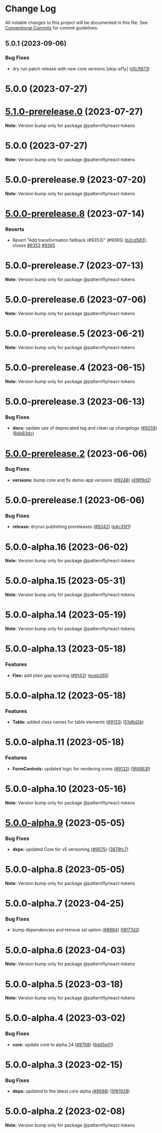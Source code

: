 # Change Log

All notable changes to this project will be documented in this file.
See [Conventional Commits](https://conventionalcommits.org) for commit guidelines.

## 5.0.1 (2023-09-06)

### Bug Fixes

- dry run patch release with new core versions [skip-a11y] ([d1c9973](https://github.com/patternfly/patternfly-react/commit/d1c9973d783e9cbec951936eec0b4e0c95f21191))

# 5.0.0 (2023-07-27)

# [5.1.0-prerelease.0](https://github.com/patternfly/patternfly-react/compare/@patternfly/react-tokens@5.0.0...@patternfly/react-tokens@5.1.0-prerelease.0) (2023-07-27)

**Note:** Version bump only for package @patternfly/react-tokens

# 5.0.0 (2023-07-27)

**Note:** Version bump only for package @patternfly/react-tokens

# 5.0.0-prerelease.9 (2023-07-20)

**Note:** Version bump only for package @patternfly/react-tokens

# [5.0.0-prerelease.8](https://github.com/patternfly/patternfly-react/compare/@patternfly/react-tokens@5.0.0-prerelease.7...@patternfly/react-tokens@5.0.0-prerelease.8) (2023-07-14)

### Reverts

- Revert "Add transformation fallback (#9353)" (#9365) ([b2cd563](https://github.com/patternfly/patternfly-react/commit/b2cd563207194c2312d5760d91e425182fba2cd1)), closes [#9353](https://github.com/patternfly/patternfly-react/issues/9353) [#9365](https://github.com/patternfly/patternfly-react/issues/9365)

# 5.0.0-prerelease.7 (2023-07-13)

**Note:** Version bump only for package @patternfly/react-tokens

# 5.0.0-prerelease.6 (2023-07-06)

**Note:** Version bump only for package @patternfly/react-tokens

# 5.0.0-prerelease.5 (2023-06-21)

**Note:** Version bump only for package @patternfly/react-tokens

# 5.0.0-prerelease.4 (2023-06-15)

**Note:** Version bump only for package @patternfly/react-tokens

# 5.0.0-prerelease.3 (2023-06-13)

### Bug Fixes

- **docs:** update use of deprecated tag and clean up changelogs ([#9259](https://github.com/patternfly/patternfly-react/issues/9259)) ([8de83dc](https://github.com/patternfly/patternfly-react/commit/8de83dc3b2fb88094fd3c21bda2ed6e371986cba))

# [5.0.0-prerelease.2](https://github.com/patternfly/patternfly-react/compare/@patternfly/react-tokens@5.0.0-prerelease.1...@patternfly/react-tokens@5.0.0-prerelease.2) (2023-06-06)

### Bug Fixes

- **versions:** bump core and fix demo-app versions ([#9248](https://github.com/patternfly/patternfly-react/issues/9248)) ([d19f9d2](https://github.com/patternfly/patternfly-react/commit/d19f9d21c39574784074ee1def886a6da21b2274))

# 5.0.0-prerelease.1 (2023-06-06)

### Bug Fixes

- **release:** dryrun publishing prereleases ([#9242](https://github.com/patternfly/patternfly-react/issues/9242)) ([e4c35f1](https://github.com/patternfly/patternfly-react/commit/e4c35f14cd57be132179e51ae2bb223600a35f0e))

# 5.0.0-alpha.16 (2023-06-02)

**Note:** Version bump only for package @patternfly/react-tokens

# 5.0.0-alpha.15 (2023-05-31)

**Note:** Version bump only for package @patternfly/react-tokens

# 5.0.0-alpha.14 (2023-05-19)

**Note:** Version bump only for package @patternfly/react-tokens

# 5.0.0-alpha.13 (2023-05-18)

### Features

- **Flex:** add plain gap spacing ([#9143](https://github.com/patternfly/patternfly-react/issues/9143)) ([eceb265](https://github.com/patternfly/patternfly-react/commit/eceb265a5318d4c533a4c54484311bbd9810aa7d))

# 5.0.0-alpha.12 (2023-05-18)

### Features

- **Table:** added class names for table elements ([#9133](https://github.com/patternfly/patternfly-react/issues/9133)) ([51d6d2b](https://github.com/patternfly/patternfly-react/commit/51d6d2b1a92af7bbfb0075361b375a4d881e110b))

# 5.0.0-alpha.11 (2023-05-18)

### Features

- **FormControls:** updated logic for rendering icons ([#9132](https://github.com/patternfly/patternfly-react/issues/9132)) ([9f4863f](https://github.com/patternfly/patternfly-react/commit/9f4863f3251e365142c44aace2c1aeba57ba6b3a))

# 5.0.0-alpha.10 (2023-05-16)

**Note:** Version bump only for package @patternfly/react-tokens

# [5.0.0-alpha.9](https://github.com/patternfly/patternfly-react/compare/@patternfly/react-tokens@5.0.0-alpha.8...@patternfly/react-tokens@5.0.0-alpha.9) (2023-05-05)

### Bug Fixes

- **deps:** updated Core for v5 versioning ([#9075](https://github.com/patternfly/patternfly-react/issues/9075)) ([3879fc7](https://github.com/patternfly/patternfly-react/commit/3879fc757aefeed80b0694365aa20d5ca856a797))

# 5.0.0-alpha.8 (2023-05-05)

**Note:** Version bump only for package @patternfly/react-tokens

# 5.0.0-alpha.7 (2023-04-25)

### Bug Fixes

- bump dependencies and remove ssl option ([#8984](https://github.com/patternfly/patternfly-react/issues/8984)) ([f8f77d2](https://github.com/patternfly/patternfly-react/commit/f8f77d232b386ad8676af609273d9adff5a5feae))

# 5.0.0-alpha.6 (2023-04-03)

**Note:** Version bump only for package @patternfly/react-tokens

# 5.0.0-alpha.5 (2023-03-18)

**Note:** Version bump only for package @patternfly/react-tokens

# 5.0.0-alpha.4 (2023-03-02)

### Bug Fixes

- **core:** update core to alpha.24 ([#8768](https://github.com/patternfly/patternfly-react/issues/8768)) ([6dd5e01](https://github.com/patternfly/patternfly-react/commit/6dd5e01e16bc94fe4b954b79ba67adaaab9c7135))

# 5.0.0-alpha.3 (2023-02-15)

### Bug Fixes

- **deps:** updated to the latest core alpha ([#8688](https://github.com/patternfly/patternfly-react/issues/8688)) ([5f81928](https://github.com/patternfly/patternfly-react/commit/5f819288d7baaa3806b23c0da8fb26dd4ec12d6b))

# 5.0.0-alpha.2 (2023-02-08)

**Note:** Version bump only for package @patternfly/react-tokens
